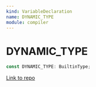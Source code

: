 ```yaml
---
kind: VariableDeclaration
name: DYNAMIC_TYPE
module: compiler
---
```


# DYNAMIC_TYPE

```ts
const DYNAMIC_TYPE: BuiltinType;
```

[Link to repo](https://github.com/timdeschryver/angular/blob/master/packages/compiler/src/output/output_ast.ts#L85-L85)
